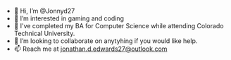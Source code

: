 - 👋 Hi, I’m @Jonnyd27
- 👀 I’m interested in gaming and coding
- 🌱 I've completed my BA for Computer Science while attending Colorado Technical University.
- 💞️ I’m looking to collaborate on anytyhing if you would like help.
- 📫 Reach me at jonathan.d.edwards27@outlook.com

<!---
Jonnyd27/Jonnyd27 is a ✨ special ✨ repository because its `README.md` (this file) appears on your GitHub profile.
You can click the Preview link to take a look at your changes.
--->
